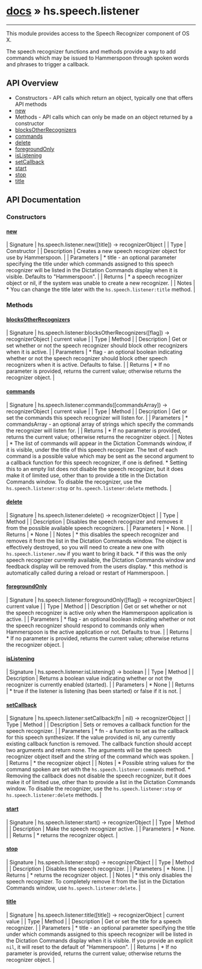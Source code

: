 # [docs](index.md) » hs.speech.listener
---

This module provides access to the Speech Recognizer component of OS X.

The speech recognizer functions and methods provide a way to add commands which may be issued to Hammerspoon through spoken words and phrases to trigger a callback.

## API Overview
* Constructors - API calls which return an object, typically one that offers API methods
* [new](#new)
* Methods - API calls which can only be made on an object returned by a constructor
* [blocksOtherRecognizers](#blocksOtherRecognizers)
* [commands](#commands)
* [delete](#delete)
* [foregroundOnly](#foregroundOnly)
* [isListening](#isListening)
* [setCallback](#setCallback)
* [start](#start)
* [stop](#stop)
* [title](#title)

## API Documentation

### Constructors

#### [new](#new)
| Signature   | hs.speech.listener.new([title]) -> recognizerObject  |
| Type        | Constructor |
| Description | Creates a new speech recognizer object for use by Hammerspoon. |
| Parameters |  * title - an optional parameter specifying the title under which commands assigned to this speech recognizer will be listed in the Dictation Commands display when it is visible.  Defaults to "Hammerspoon". | | Returns |  * a speech recognizer object or nil, if the system was unable to create a new recognizer. | | Notes |  * You can change the title later with the `hs.speech.listener:title` method. | 
### Methods

#### [blocksOtherRecognizers](#blocksOtherRecognizers)
| Signature   | hs.speech.listener:blocksOtherRecognizers([flag]) -> recognizerObject | current value  |
| Type        | Method |
| Description | Get or set whether or not the speech recognizer should block other recognizers when it is active. |
| Parameters |  * flag - an optional boolean indicating whether or not the speech recognizer should block other speech recognizers when it is active. Defaults to false. | | Returns |  * If no parameter is provided, returns the current value; otherwise returns the recognizer object. | 
#### [commands](#commands)
| Signature   | hs.speech.listener:commands([commandsArray]) -> recognizerObject | current value  |
| Type        | Method |
| Description | Get or set the commands this speech recognizer will listen for. |
| Parameters |  * commandsArray - an optional array of strings which specify the commands the recognizer will listen for. | | Returns |  * If no parameter is provided, returns the current value; otherwise returns the recognizer object. | | Notes |  * The list of commands will appear in the Dictation Commands window, if it is visible, under the title of this speech recognizer.  The text of each command is a possible value which may be sent as the second argument to a callback function for this speech recognizer, if one is defined. * Setting this to an empty list does not disable the speech recognizer, but it does make it of limited use, other than to provide a title in the Dictation Commands window.  To disable the recognizer, use the `hs.speech.listener:stop` or `hs.speech.listener:delete` methods. | 
#### [delete](#delete)
| Signature   | hs.speech.listener:delete() -> recognizerObject  |
| Type        | Method |
| Description | Disables the speech recognizer and removes it from the possible available speech recognizers. |
| Parameters |  * None. | | Returns |  * None | | Notes |  * this disables the speech recognizer and removes it from the list in the Dictation Commands window.  The object is effectively destroyed, so you will need to create a new one with `hs.speech.listener.new` if you want to bring it back. * if this was the only speech recognizer currently available, the Dictation Commands window and feedback display will be removed from the users display. * this method is automatically called during a reload or restart of Hammerspoon. | 
#### [foregroundOnly](#foregroundOnly)
| Signature   | hs.speech.listener:foregroundOnly([flag]) -> recognizerObject | current value  |
| Type        | Method |
| Description | Get or set whether or not the speech recognizer is active only when the Hammerspoon application is active. |
| Parameters |  * flag - an optional boolean indicating whether or not the speech recognizer should respond to commands only when Hammerspoon is the active application or not. Defaults to true. | | Returns |  * If no parameter is provided, returns the current value; otherwise returns the recognizer object. | 
#### [isListening](#isListening)
| Signature   | hs.speech.listener:isListening() -> boolean  |
| Type        | Method |
| Description | Returns a boolean value indicating whether or not the recognizer is currently enabled (started). |
| Parameters |  * None | | Returns |  * true if the listener is listening (has been started) or false if it is not. | 
#### [setCallback](#setCallback)
| Signature   | hs.speech.listener:setCallback(fn | nil) -> recognizerObject  |
| Type        | Method |
| Description | Sets or removes a callback function for the speech recognizer. |
| Parameters |  * fn - a function to set as the callback for this speech synthesizer.  If the value provided is nil, any currently existing callback function is removed.  The callback function should accept two arguments and return none.  The arguments will be the speech recognizer object itself and the string of the command which was spoken. | | Returns |  * the recognizer object | | Notes |  * Possible string values for the command spoken are set with the `hs.speech.listener:commands` method. * Removing the callback does not disable the speech recognizer, but it does make it of limited use, other than to provide a list in the Dictation Commands window.  To disable the recognizer, use the `hs.speech.listener:stop` or `hs.speech.listener:delete` methods. | 
#### [start](#start)
| Signature   | hs.speech.listener:start() -> recognizerObject  |
| Type        | Method |
| Description | Make the speech recognizer active. |
| Parameters |  * None. | | Returns |  * returns the recognizer object. | 
#### [stop](#stop)
| Signature   | hs.speech.listener:stop() -> recognizerObject  |
| Type        | Method |
| Description | Disables the speech recognizer. |
| Parameters |  * None. | | Returns |  * returns the recognizer object. | | Notes |  * this only disables the speech recognizer.  To completely remove it from the list in the Dictation Commands window, use `hs.speech.listener:delete`. | 
#### [title](#title)
| Signature   | hs.speech.listener:title([title]) -> recognizerObject | current value  |
| Type        | Method |
| Description | Get or set the title for a speech recognizer. |
| Parameters |  * title - an optional parameter specifying the title under which commands assigned to this speech recognizer will be listed in the Dictation Commands display when it is visible.  If you provide an explicit `nil`, it will reset to the default of "Hammerspoon". | | Returns |  * If no parameter is provided, returns the current value; otherwise returns the recognizer object. | 